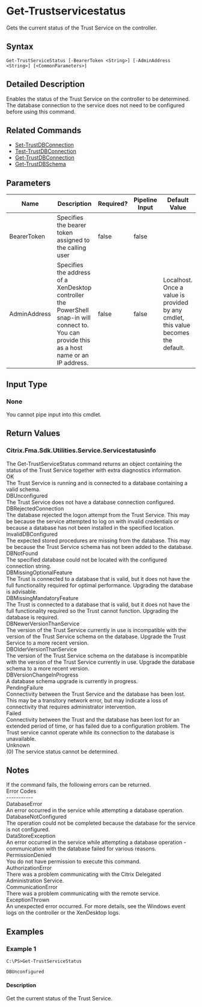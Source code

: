 ﻿
# Get-Trustservicestatus
Gets the current status of the Trust Service on the controller.
## Syntax
```
Get-TrustServiceStatus [-BearerToken <String>] [-AdminAddress <String>] [<CommonParameters>]
```
## Detailed Description
Enables the status of the Trust Service on the controller to be determined. The database connection to the service does not need to be configured before using this command.


## Related Commands

* [Set-TrustDBConnection](../Set-TrustDBConnection/)
* [Test-TrustDBConnection](../Test-TrustDBConnection/)
* [Get-TrustDBConnection](../Get-TrustDBConnection/)
* [Get-TrustDBSchema](../Get-TrustDBSchema/)
## Parameters
| Name   | Description | Required? | Pipeline Input | Default Value |
| --- | --- | --- | --- | --- |
| BearerToken | Specifies the bearer token assigned to the calling user | false | false |  |
| AdminAddress | Specifies the address of a XenDesktop controller the PowerShell snap-in will connect to. You can provide this as a host name or an IP address. | false | false | Localhost. Once a value is provided by any cmdlet, this value becomes the default. |

## Input Type

### None
You cannot pipe input into this cmdlet.
## Return Values

### Citrix.Fma.Sdk.Utilities.Service.Servicestatusinfo
The Get-TrustServiceStatus command returns an object containing the status of the Trust Service together with extra diagnostics information.<br>OK<br>    The Trust Service is running and is connected to a database containing a valid schema.<br>DBUnconfigured<br>    The Trust Service does not have a database connection configured.<br>DBRejectedConnection<br>    The database rejected the logon attempt from the Trust Service.  This may be because the service attempted to log on with invalid credentials or because a database has not been installed in the specified location.<br>InvalidDBConfigured<br>    The expected stored procedures are missing from the database.  This may be because the Trust Service schema has not been added to the database.<br>DBNotFound<br>    The specified database could not be located with the configured connection string.<br>DBMissingOptionalFeature<br>    The Trust is connected to a database that is valid, but it does not have the full functionality required for optimal performance. Upgrading the database is advisable.<br>DBMissingMandatoryFeature<br>    The Trust is connected to a database that is valid, but it does not have the full functionality required so the Trust cannot function. Upgrading the database is required.<br>DBNewerVersionThanService<br>    The version of the Trust Service currently in use is incompatible with the version of the Trust Service schema on the database.  Upgrade the Trust Service to a more recent version.<br>DBOlderVersionThanService<br>    The version of the Trust Service schema on the database is incompatible with the version of the Trust Service currently in use.  Upgrade the database schema to a more recent version.<br>DBVersionChangeInProgress<br>    A database schema upgrade is currently in progress.<br>PendingFailure<br>    Connectivity between the Trust Service and the database has been lost. This may be a transitory network error, but may indicate a loss of connectivity that requires administrator intervention.<br>Failed<br>    Connectivity between the Trust and the database has been lost for an extended period of time, or has failed due to a configuration problem. The Trust service cannot operate while its connection to the database is unavailable.<br>Unknown<br>    (0) The service status cannot be determined.
## Notes
If the command fails, the following errors can be returned.<br>    Error Codes<br>    -----------<br>    DatabaseError<br>        An error occurred in the service while attempting a database operation.<br>    DatabaseNotConfigured<br>        The operation could not be completed because the database for the service is not configured.<br>    DataStoreException<br>        An error occurred in the service while attempting a database operation - communication with the database failed for various reasons.<br>    PermissionDenied<br>        You do not have permission to execute this command.<br>    AuthorizationError<br>        There was a problem communicating with the Citrix Delegated Administration Service.<br>    CommunicationError<br>        There was a problem communicating with the remote service.<br>    ExceptionThrown<br>        An unexpected error occurred.  For more details, see the Windows event logs on the controller or the XenDesktop logs.
## Examples

### Example 1
```
C:\PS>Get-TrustServiceStatus

DBUnconfigured
```
#### Description
Get the current status of the Trust Service.
